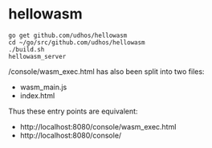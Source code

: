# hellowasm

    go get github.com/udhos/hellowasm
    cd ~/go/src/github.com/udhos/hellowasm
    ./build.sh
    hellowasm_server

/console/wasm_exec.html has also been split into two files:

* wasm_main.js
* index.html

Thus these entry points are equivalent:

* http://localhost:8080/console/wasm_exec.html
* http://localhost:8080/console/

